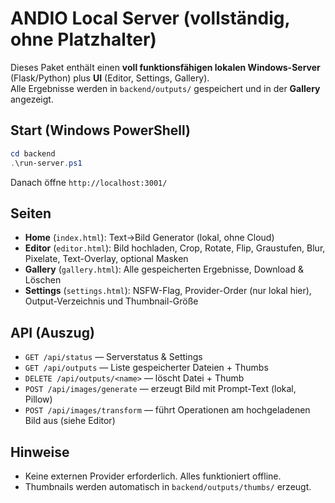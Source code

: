 
# ANDIO Local Server (vollständig, ohne Platzhalter)

Dieses Paket enthält einen **voll funktionsfähigen lokalen Windows-Server** (Flask/Python) plus **UI** (Editor, Settings, Gallery).  
Alle Ergebnisse werden in `backend/outputs/` gespeichert und in der **Gallery** angezeigt.

## Start (Windows PowerShell)
```powershell
cd backend
.\run-server.ps1
```
Danach öffne `http://localhost:3001/`

## Seiten
- **Home** (`index.html`): Text→Bild Generator (lokal, ohne Cloud)
- **Editor** (`editor.html`): Bild hochladen, Crop, Rotate, Flip, Graustufen, Blur, Pixelate, Text-Overlay, optional Masken
- **Gallery** (`gallery.html`): Alle gespeicherten Ergebnisse, Download & Löschen
- **Settings** (`settings.html`): NSFW-Flag, Provider-Order (nur lokal hier), Output-Verzeichnis und Thumbnail-Größe

## API (Auszug)
- `GET /api/status` — Serverstatus & Settings
- `GET /api/outputs` — Liste gespeicherter Dateien + Thumbs
- `DELETE /api/outputs/<name>` — löscht Datei + Thumb
- `POST /api/images/generate` — erzeugt Bild mit Prompt-Text (lokal, Pillow)
- `POST /api/images/transform` — führt Operationen am hochgeladenen Bild aus (siehe Editor)

## Hinweise
- Keine externen Provider erforderlich. Alles funktioniert offline.
- Thumbnails werden automatisch in `backend/outputs/thumbs/` erzeugt.
